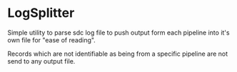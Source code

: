 # LogSplitter 

Simple utility to parse sdc log file to push output form each pipeline into it's own file for "ease of reading".

Records which are not identifiable as being from a specific pipeline are not send to any output file. 